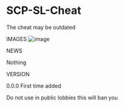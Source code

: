 # SCP-SL-Cheat
The cheat may be outdated


IMAGES
![image](https://user-images.githubusercontent.com/91350104/134789600-fe1cee40-99ae-4a9d-8b19-ea928780d806.png)


NEWS

Nothing


VERSION

0.0.0 First time added

Do not use in public lobbies this will ban you
